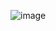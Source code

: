 ![image](https://github.com/born-A/Today-I-Learned/assets/93516595/51c219e9-fcdc-44cb-a662-c56c5af68ae6)

